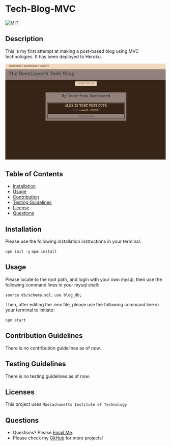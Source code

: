 # Tech-Blog-MVC

  ![MIT](https://img.shields.io/badge/license-MIT-green)

## Description
This is my first attempt at making a post-based blog using MVC technologies. 
It has been deployed to Heroku.

![This is an image](SS.png)

## Table of Contents
- [Installation](#installation)
- [Usage](#usage)
- [Contribution](#contributing)
- [Testing Guidelines](#testing)
- [License](#licenses)
- [Questions](#questions)


## Installation <a name="installation"></a>

Please use the following installation instructions in your terminal:

```npm init -y```
```npm install```


## Usage <a name="usage"></a>

Please locate to the root path, and login with your own mysql, then use the following command lines in your mysql shell:

```source db/schema.sql;```
```use blog_db;```

Then, after editing the .env file, please use the following command line in your terminal to initiate:

```npm start```


## Contribution Guidelines <a name="contributing"></a>

There is no contribution guidelines as of now. 



## Testing Guidelines <a name="testing"></a>

There is no testing guidelines as of now. 



## Licenses <a name="licenses"></a>

This project uses  ```Massachusetts Institute of Technology```



## Questions <a name="questions"></a>

- Questions? Please [Email Me](mailto:tony.bs.0303@gmail.com).
- Please check my [GitHub](https://github.com/tonybs03) for more projects!
